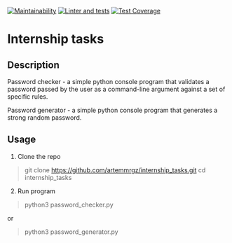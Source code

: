 [![Maintainability](https://api.codeclimate.com/v1/badges/26e15bcb0eebe0e6570e/maintainability)](https://codeclimate.com/github/artemmrgz/internship_tasks/maintainability)
[![Linter and tests](https://github.com/artemmrgz/internship_tasks//workflows/Linter&tests/badge.svg)](https://github.com/artemmrgz/internship_tasks/actions/workflows/linter_and_tests.yml)
[![Test Coverage](https://api.codeclimate.com/v1/badges/26e15bcb0eebe0e6570e/test_coverage)](https://codeclimate.com/github/artemmrgz/internship_tasks/test_coverage)

# Internship tasks

## Description

Password checker - a simple python console program that validates a password passed by the user as a command-line argument against a set of specific
rules.

Password generator - a simple python console program that generates a strong random password.

## Usage

1. Clone the repo
> git clone https://github.com/artemmrgz/internship_tasks.git
> cd internship_tasks

2. Run program
> python3 password_checker.py <password>
  
  or
  
> python3 password_generator.py

